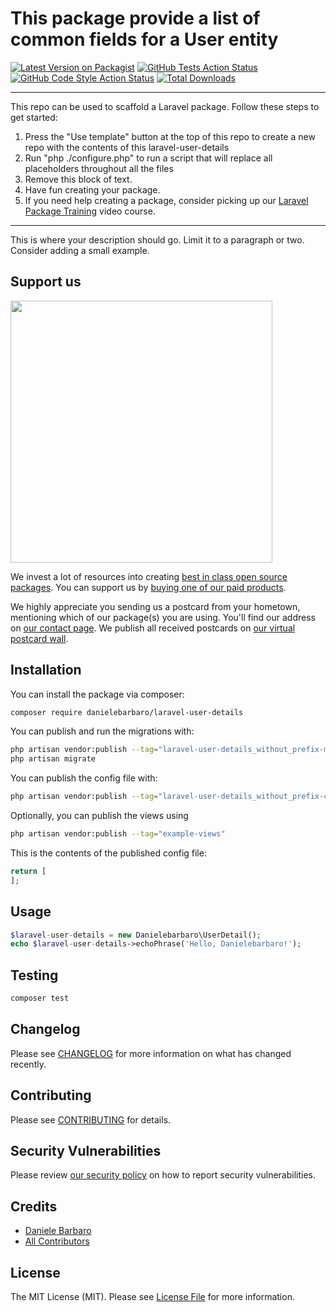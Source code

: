 # This package provide a list of common fields for a User entity

[![Latest Version on Packagist](https://img.shields.io/packagist/v/danielebarbaro/laravel-user-details.svg?style=flat-square)](https://packagist.org/packages/danielebarbaro/laravel-user-details)
[![GitHub Tests Action Status](https://img.shields.io/github/workflow/status/danielebarbaro/laravel-user-details/run-tests?label=tests)](https://github.com/danielebarbaro/laravel-user-details/actions?query=workflow%3Arun-tests+branch%3Amain)
[![GitHub Code Style Action Status](https://img.shields.io/github/workflow/status/danielebarbaro/laravel-user-details/Check%20&%20fix%20styling?label=code%20style)](https://github.com/danielebarbaro/laravel-user-details/actions?query=workflow%3A"Check+%26+fix+styling"+branch%3Amain)
[![Total Downloads](https://img.shields.io/packagist/dt/danielebarbaro/laravel-user-details.svg?style=flat-square)](https://packagist.org/packages/danielebarbaro/laravel-user-details)

---
This repo can be used to scaffold a Laravel package. Follow these steps to get started:

1. Press the "Use template" button at the top of this repo to create a new repo with the contents of this laravel-user-details
2. Run "php ./configure.php" to run a script that will replace all placeholders throughout all the files
3. Remove this block of text.
4. Have fun creating your package.
5. If you need help creating a package, consider picking up our <a href="https://laravelpackage.training">Laravel Package Training</a> video course.
---

This is where your description should go. Limit it to a paragraph or two. Consider adding a small example.

## Support us

[<img src="https://github-ads.s3.eu-central-1.amazonaws.com/laravel-user-details.jpg?t=1" width="419px" />](https://spatie.be/github-ad-click/laravel-user-details)

We invest a lot of resources into creating [best in class open source packages](https://spatie.be/open-source). You can support us by [buying one of our paid products](https://spatie.be/open-source/support-us).

We highly appreciate you sending us a postcard from your hometown, mentioning which of our package(s) you are using. You'll find our address on [our contact page](https://spatie.be/about-us). We publish all received postcards on [our virtual postcard wall](https://spatie.be/open-source/postcards).

## Installation

You can install the package via composer:

```bash
composer require danielebarbaro/laravel-user-details
```

You can publish and run the migrations with:

```bash
php artisan vendor:publish --tag="laravel-user-details_without_prefix-migrations"
php artisan migrate
```

You can publish the config file with:
```bash
php artisan vendor:publish --tag="laravel-user-details_without_prefix-config"
```

Optionally, you can publish the views using

```bash
php artisan vendor:publish --tag="example-views"
```

This is the contents of the published config file:

```php
return [
];
```

## Usage

```php
$laravel-user-details = new Danielebarbaro\UserDetail();
echo $laravel-user-details->echoPhrase('Hello, Danielebarbaro!');
```

## Testing

```bash
composer test
```

## Changelog

Please see [CHANGELOG](CHANGELOG.md) for more information on what has changed recently.

## Contributing

Please see [CONTRIBUTING](.github/CONTRIBUTING.md) for details.

## Security Vulnerabilities

Please review [our security policy](../../security/policy) on how to report security vulnerabilities.

## Credits

- [Daniele Barbaro](https://github.com/danielebarbaro)
- [All Contributors](../../contributors)

## License

The MIT License (MIT). Please see [License File](LICENSE.md) for more information.
